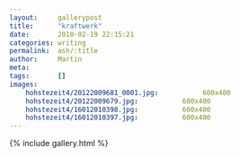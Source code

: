 ```yaml
---
layout:     gallerypost
title:      "kraftwerk"
date:       2010-02-19 22:15:21
categories: writing
permalink:  ash/:title
author:     Martin
meta:
tags:       []
images:
    hohstezeit4/20122009681_0001.jpg:           600x400
    hohstezeit4/20122009679.jpg:           600x400
    hohstezeit4/16012010398.jpg:           600x400
    hohstezeit4/16012010397.jpg:           600x400
---
```


{% include gallery.html %}
